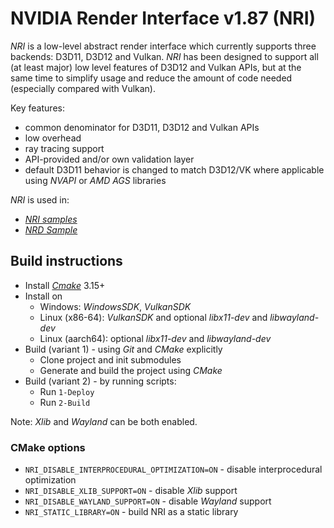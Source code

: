 # NVIDIA Render Interface v1.87 (NRI)

*NRI* is a low-level abstract render interface which currently supports three backends: D3D11, D3D12 and Vulkan. *NRI* has been designed to support all (at least major) low level features of D3D12 and Vulkan APIs, but at the same time to simplify usage and reduce the amount of code needed (especially compared with Vulkan).

 Key features:
 - common denominator for D3D11, D3D12 and Vulkan APIs
 - low overhead
 - ray tracing support
 - API-provided and/or own validation layer
 - default D3D11 behavior is changed to match D3D12/VK where applicable using *NVAPI* or *AMD AGS* libraries

 *NRI* is used in:
 - [*NRI samples*](https://github.com/NVIDIAGameWorks/NRISamples)
 - [*NRD Sample*](https://github.com/NVIDIAGameWorks/NRDSample)

## Build instructions

- Install [*Cmake*](https://cmake.org/download/) 3.15+
- Install on
    - Windows: *WindowsSDK*, *VulkanSDK*
    - Linux (x86-64): *VulkanSDK* and optional *libx11-dev* and *libwayland-dev*
    - Linux (aarch64): optional *libx11-dev* and *libwayland-dev*
- Build (variant 1) - using *Git* and *CMake* explicitly
    - Clone project and init submodules
    - Generate and build the project using *CMake*
- Build (variant 2) - by running scripts:
    - Run `1-Deploy`
    - Run `2-Build`

Note: *Xlib* and *Wayland* can be both enabled.

### CMake options

- `NRI_DISABLE_INTERPROCEDURAL_OPTIMIZATION=ON` - disable interprocedural optimization
- `NRI_DISABLE_XLIB_SUPPORT=ON` - disable *Xlib* support
- `NRI_DISABLE_WAYLAND_SUPPORT=ON` - disable *Wayland* support
- `NRI_STATIC_LIBRARY=ON` - build NRI as a static library
